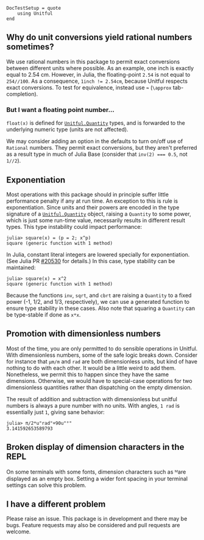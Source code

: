 ```@meta
DocTestSetup = quote
    using Unitful
end
```
## Why do unit conversions yield rational numbers sometimes?

We use rational numbers in this package to permit exact conversions
between different units where possible. As an example, one inch is exactly equal
to 2.54 cm. However, in Julia, the floating-point `2.54` is not equal to
`254//100`. As a consequence, `1inch != 2.54cm`, because Unitful respects exact
conversions. To test for equivalence, instead use `≈` (`\approx`
tab-completion).

### But I want a floating point number...

`float(x)` is defined for [`Unitful.Quantity`](@ref) types,
and is forwarded to the underlying numeric type (units are not affected).

We may consider adding an option in the defaults to turn on/off use of `Rational`
numbers. They permit exact conversions, but they aren't preferred as a result
type in much of Julia Base (consider that `inv(2) === 0.5`, not `1//2`).

## Exponentiation

Most operations with this package should in principle suffer little performance
penalty if any at run time. An exception to this is rule is exponentiation.
Since units and their powers are encoded in the type signature of a
[`Unitful.Quantity`](@ref) object, raising a `Quantity` to some power, which is
just some run-time value, necessarily results in different result types.
This type instability could impact performance:

```jldoctest
julia> square(x) = (p = 2; x^p)
square (generic function with 1 method)
```

In Julia, constant literal integers are lowered specially for exponentiation.
(See Julia PR [#20530](https://github.com/JuliaLang/julia/pull/20530) for details.)
In this case, type stability can be maintained:

```jldoctest
julia> square(x) = x^2
square (generic function with 1 method)
```

Because the functions `inv`, `sqrt`, and `cbrt` are raising a `Quantity` to a fixed
power (-1, 1/2, and 1/3, respectively), we can use a generated function to ensure
type stability in these cases. Also note that squaring a `Quantity` can be
type-stable if done as `x*x`.

## Promotion with dimensionless numbers

Most of the time, you are only permitted to do sensible operations in Unitful.
With dimensionless numbers, some of the safe logic breaks down. Consider for
instance that `μm/m` and `rad` are both dimensionless units, but kind of have
nothing to do with each other. It would be a little weird to add them. Nonetheless,
we permit this to happen since they have the same dimensions. Otherwise, we
would have to special-case operations for two dimensionless quantities rather
than dispatching on the empty dimension.

The result of addition and subtraction with dimensionless but unitful numbers
is always a pure number with no units. With angles, `1 rad` is essentially just
`1`, giving sane behavior:

```jldoctest
julia> π/2*u"rad"+90u"°"
3.141592653589793
```

## Broken display of dimension characters in the REPL

On some terminals with some fonts, dimension characters such as ᴹare displayed as an 
empty box. Setting a wider font spacing in your terminal settings can solve this problem.

## I have a different problem

Please raise an issue. This package is in development and there may be bugs.
Feature requests may also be considered and pull requests are welcome.
